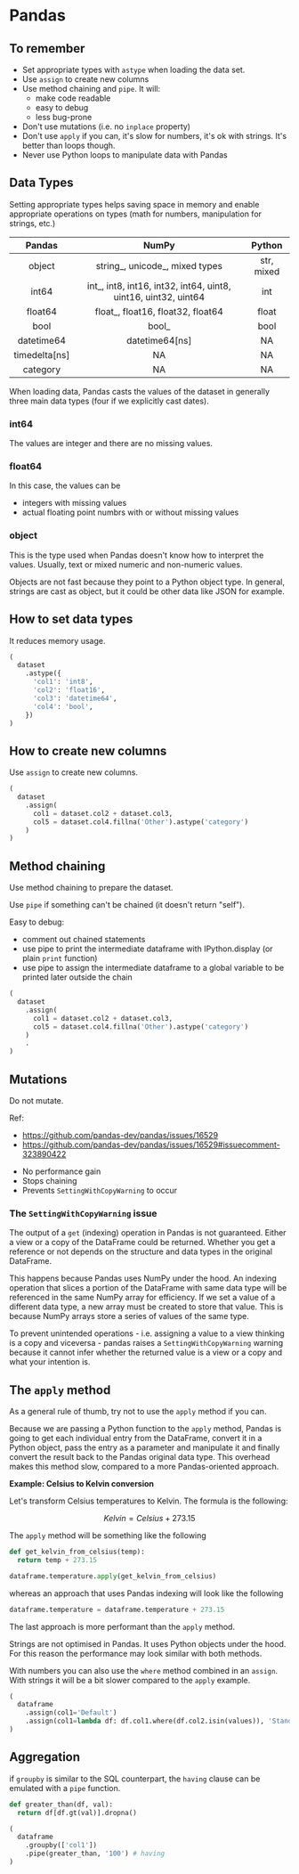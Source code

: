 # Pandas

## To remember

* Set appropriate types with `astype` when loading the data set.
* Use `assign` to create new columns
* Use method chaining and `pipe`. It will:
  - make code readable
  - easy to debug
  - less bug-prone
* Don't use mutations (i.e. no `inplace` property)
* Don't use `apply` if you can, it's slow for numbers, it's ok with strings. It's better than loops though.
* Never use Python loops to manipulate data with Pandas

## Data Types

Setting appropriate types helps saving space in memory and enable appropriate operations on types (math for numbers, manipulation for strings, etc.)

| **Pandas** | **NumPy** | **Python** |
|:---:|:---:|:---:|
| object | string_, unicode_, mixed types | str, mixed |
| int64 | int_, int8, int16, int32, int64, uint8, uint16, uint32, uint64 | int |
| float64 | float_, float16, float32, float64 | float |
| bool | bool_ | bool |
| datetime64 | datetime64[ns] | NA |
| timedelta[ns] | NA | NA |
| category | NA | NA |

When loading data, Pandas casts the values of the dataset in generally three main data types (four if we explicitly cast dates).

### int64

The values are integer and there are no missing values.

### float64

In this case, the values can be
* integers with missing values
* actual floating point numbrs with or without missing values

### object

This is the type used when Pandas doesn't know how to interpret the values. Usually, text or mixed numeric and non-numeric values.

Objects are not fast because they point to a Python object type. In general, strings are cast as object, but it could be other data like JSON for example.

## How to set data types

It reduces memory usage.

```py
(
  dataset
    .astype({
      'col1': 'int8',
      'col2': 'float16',
      'col3': 'datetime64',
      'col4': 'bool',
    })
)
```

## How to create new columns

Use `assign` to create new columns.

```py
(
  dataset
    .assign(
      col1 = dataset.col2 + dataset.col3,
      col5 = dataset.col4.fillna('Other').astype('category')
    )
)
```

## Method chaining

Use method chaining to prepare the dataset.

Use `pipe` if something can't be chained (it doesn't return "self").

Easy to debug:
- comment out chained statements
- use pipe to print the intermediate dataframe with IPython.display (or plain `print` function)
- use pipe to assign the intermediate dataframe to a global variable to be printed later outside the chain

```py
(
  dataset
    .assign(
      col1 = dataset.col2 + dataset.col3,
      col5 = dataset.col4.fillna('Other').astype('category')
    )
    .
)
```

## Mutations

Do not mutate.

Ref:
- https://github.com/pandas-dev/pandas/issues/16529
- https://github.com/pandas-dev/pandas/issues/16529#issuecomment-323890422

* No performance gain
* Stops chaining
* Prevents `SettingWithCopyWarning` to occur

### The `SettingWithCopyWarning` issue

The output of a `get` (indexing) operation in Pandas is not guaranteed. Either a view or a copy of the DataFrame could be returned. Whether you get a reference or not depends on the structure and data types in the original DataFrame.

This happens because Pandas uses NumPy under the hood. An indexing operation that slices a portion of the DataFrame with same data type will be referenced in the same NumPy array for efficiency. If we set a value of a different data type, a new array must be created to store that value. This is because NumPy arrays store a series of values of the same type.

To prevent unintended operations - i.e. assigning a value to a view thinking is a copy and viceversa - pandas raises a `SettingWithCopyWarning` warning because it cannot infer whether the returned value is a view or a copy and what your intention is.

## The `apply` method

As a general rule of thumb, try not to use the `apply` method if you can.

Because we are passing a Python function to the `apply` method, Pandas is going to get each individual entry from the DataFrame, convert it in a Python object, pass the entry as a parameter and manipulate it and finally convert the result back to the Pandas original data type. This overhead makes this method slow, compared to a more Pandas-oriented approach.

**Example: Celsius to Kelvin conversion**

Let's transform Celsius temperatures to Kelvin. The formula is the following:

$$Kelvin = Celsius + 273.15$$

The `apply` method will be something like the following

```py
def get_kelvin_from_celsius(temp):
  return temp + 273.15

dataframe.temperature.apply(get_kelvin_from_celsius)
```

whereas an approach that uses Pandas indexing will look like the following

```py
dataframe.temperature = dataframe.temperature + 273.15
```

The last approach is more performant than the `apply` method.

Strings are not optimised in Pandas. It uses Python objects under the hood. For this reason the performance may look similar with both methods.

With numbers you can also use the `where` method combined in an `assign`. With strings it will be a bit slower compared to the `apply` example.

```py
(
  dataframe
    .assign(col1='Default')
    .assign(col1=lambda df: df.col1.where(df.col2.isin(values)), 'Standard')
)
```

## Aggregation

if `groupby` is similar to the SQL counterpart, the `having` clause can be emulated with a `pipe` function.

```py
def greater_than(df, val):
  return df[df.gt(val)].dropna()

(
  dataframe
    .groupby(['col1'])
    .pipe(greater_than, '100') # having
)
```
